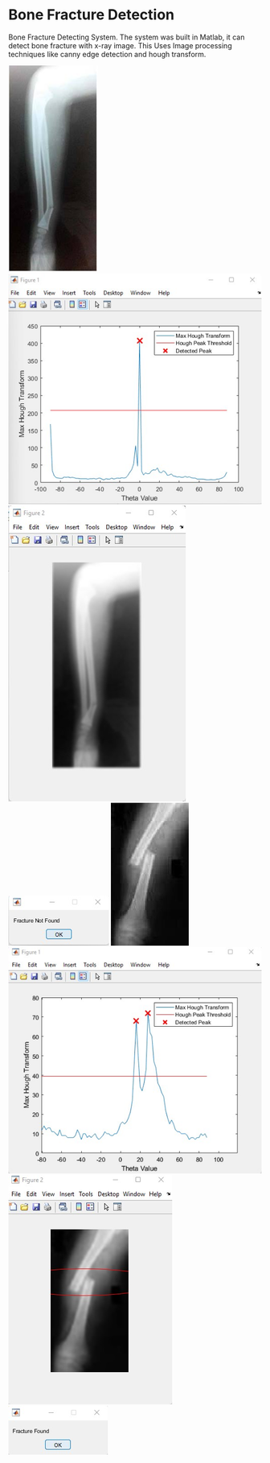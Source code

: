 # Bone Fracture Detection
Bone Fracture Detecting System.
The system was built in Matlab, it can detect bone fracture with x-ray image.
This Uses Image processing techniques like canny edge detection and hough transform.

![Broken-1](image.jpg)
![Broken-2](image-graph.jpg)
![Broken-3](image-figure.jpg)
![Broken-4](image-result.jpg)
![Broken-5](image1.jpg)
![Broken-6](image1-graph.jpg)
![Broken-7](image1-figure.jpg)
![Broken-8](image1-result.jpg)
